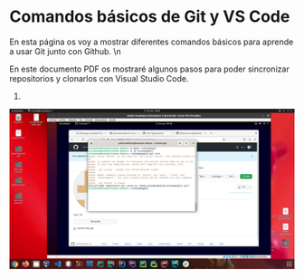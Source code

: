 # Comandos básicos de Git y VS Code

En esta página os voy a mostrar diferentes comandos básicos para aprende a usar Git junto con Github. \n

En este documento PDF os mostraré algunos pasos para poder sincronizar repositorios y clonarlos con Visual Studio Code.

1.

![image text](https://github.com/suli-10/suli-10.github.io/blob/main/Captura%20de%20pantalla%20de%202022-09-21%2009-08-36.png)
